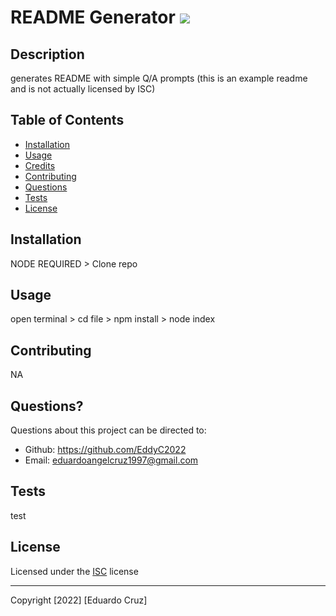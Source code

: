 
  # README Generator ![](https://img.shields.io/badge/License-ISC-blue)

  ## Description 
      
  generates README with simple Q/A prompts (this is an example readme and is not actually licensed by ISC)

  
      
  ## Table of Contents
      
  * [Installation](#installation)
  * [Usage](#usage)
  * [Credits](#credits)
  * [Contributing](#contributing)
  * [Questions](#questions)
  * [Tests](#tests)
  * [License](#license)
      
      
  ## Installation
      
  NODE REQUIRED > Clone repo 
      
  ## Usage 
      
  open terminal > cd file > npm install > node index
      
  ## Contributing

  NA

  ## Questions?
  
  Questions about this project can be directed to: 
  - Github: https://github.com/EddyC2022
  - Email: eduardoangelcruz1997@gmail.com

  ## Tests

  test

  ## License
      
  Licensed under the [ISC](https://opensource.org/licenses/ISC) license 
  _________________
  
  Copyright [2022] [Eduardo Cruz]